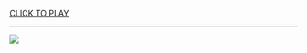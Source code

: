 
<a href="https://premium76.site?title=bad_parenting_unblocked_games&ref=13M">CLICK TO PLAY</a></h3>
<hr>

<a href="https://premium76.site?title=bad_parenting_unblocked_games&ref=13M"><img src="https://clearcache.store/games.png"></a>


